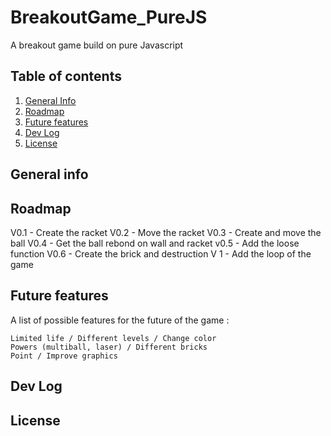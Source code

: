 # BreakoutGame_PureJS
A breakout game build on pure Javascript

## Table of contents
1. [General Info](#general-info)
2. [Roadmap](#roadmap)
3. [Future features](#future-features)
4. [Dev Log](#dev-log)
5. [License](#license)



## General info


## Roadmap
V0.1 - Create the racket
V0.2 - Move the racket
V0.3 - Create and move the ball
V0.4 - Get the ball rebond on wall and racket
v0.5 - Add the loose function
V0.6 - Create the brick and destruction
V 1 -  Add the loop of the game

## Future features
A list of possible features for the future of the game : 

    Limited life / Different levels / Change color
    Powers (multiball, laser) / Different bricks
    Point / Improve graphics

## Dev Log


## License